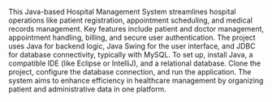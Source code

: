 This Java-based Hospital Management System streamlines hospital operations like patient registration, appointment scheduling, and medical records management. Key features include patient and doctor management, appointment handling, billing, and secure user authentication. The project uses Java for backend logic, Java Swing for the user interface, and JDBC for database connectivity, typically with MySQL. To set up, install Java, a compatible IDE (like Eclipse or IntelliJ), and a relational database. Clone the project, configure the database connection, and run the application. The system aims to enhance efficiency in healthcare management by organizing patient and administrative data in one platform.

